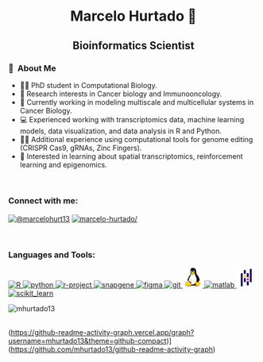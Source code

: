 <h1 align="center"> Marcelo Hurtado 👋 </h1>
<h2 align="center"> Bioinformatics Scientist </h2>

### :space_invader: &nbsp;About Me

- 👩‍🔬 PhD student in Computational Biology.
- 🧬 Research interests in Cancer biology and Immunooncology.
- 🔭 Currently working in modeling multiscale and multicellular systems in Cancer Biology. 
- 💻 Experienced working with transcriptomics data, machine learning models, data visualization, and data analysis in R and Python.
- 👨‍💻 Additional experience using computational tools for genome editing (CRISPR Cas9, gRNAs, Zinc Fingers).
- 🌱 Interested in learning about spatial transcriptomics, reinforcement learning and epigenomics.

<br>

<h3 align="left">Connect with me:</h3>
<p align="left">
<a href="https://twitter.com/@marcelohurt13" target="blank"><img align="center" src="https://raw.githubusercontent.com/rahuldkjain/github-profile-readme-generator/master/src/images/icons/Social/twitter.svg" alt="@marcelohurt13" height="30" width="40" /></a>
<a href="https://linkedin.com/in/marcelo-hurtado/" target="blank"><img align="center" src="https://raw.githubusercontent.com/rahuldkjain/github-profile-readme-generator/master/src/images/icons/Social/linked-in-alt.svg" alt="marcelo-hurtado/" height="30" width="40" /></a>
</p>

<br>

<h3 align="left">Languages and Tools:</h3>
<p align="left"> <a href="https://www.r-project.org/" target="_blank" rel="noreferrer"> <img src="https://marketplace-assets.digitalocean.com/logos/rstudio-20-04.svg" alt="R" width="40" height="40"/> </a> <a href="https://www.python.org/" target="_blank" rel="noreferrer"> <img src="https://logos-world.net/wp-content/uploads/2021/10/Python-Logo-700x394.png" alt="python" width="70" height="40"/> </a><a href="https://biopython.org/" target="_blank" rel="noreferrer"> <img src="https://biopython.org/assets/images/biopython_logo_white.png" alt="r-project" width="60" height="40"/> </a> <a href="https://www.snapgene.com/" target="_blank" rel="noreferrer"> <img src="https://cdn.snapgene.com/assets/16.23.33/assets/images/snapgene/logo/logo-snapgene-dotmatics.svg" alt="snapgene" width="40" height="40"/> </a> <a href="https://www.figma.com/" target="_blank" rel="noreferrer"> <img src="https://www.vectorlogo.zone/logos/figma/figma-icon.svg" alt="figma" width="40" height="40"/> </a> <a href="https://git-scm.com/" target="_blank" rel="noreferrer"> <img src="https://www.vectorlogo.zone/logos/git-scm/git-scm-icon.svg" alt="git" width="40" height="40"/> </a> <a href="https://www.linux.org/" target="_blank" rel="noreferrer"> <img src="https://raw.githubusercontent.com/devicons/devicon/master/icons/linux/linux-original.svg" alt="linux" width="40" height="40"/> </a> <a href="https://www.mathworks.com/" target="_blank" rel="noreferrer"> <img src="https://upload.wikimedia.org/wikipedia/commons/2/21/Matlab_Logo.png" alt="matlab" width="40" height="40"/> </a> <a href="https://pandas.pydata.org/" target="_blank" rel="noreferrer"> <img src="https://raw.githubusercontent.com/devicons/devicon/2ae2a900d2f041da66e950e4d48052658d850630/icons/pandas/pandas-original.svg" alt="pandas" width="40" height="40"/> </a><a href="https://scikit-learn.org/" target="_blank" rel="noreferrer"> <img src="https://upload.wikimedia.org/wikipedia/commons/0/05/Scikit_learn_logo_small.svg" alt="scikit_learn" width="40" height="40"/> </a> </p>

<p><img align="left" src="https://github-readme-stats.vercel.app/api/top-langs?username=mhurtado13&show_icons=true&locale=en&layout=compact" alt="mhurtado13" /></p>

<br>
<br>

(https://github-readme-activity-graph.vercel.app/graph?username=mhurtado13&theme=github-compact)](https://github.com/mhurtado13/github-readme-activity-graph)

<br>


<!--
**mhurtado13/mhurtado13** is a ✨ _special_ ✨ repository because its `README.md` (this file) appears on your GitHub profile.

Here are some ideas to get you started:

- 🔭 I’m currently working on ...
- 🌱 I’m currently learning ...
- 👯 I’m looking to collaborate on ...
- 🤔 I’m looking for help with ...
- 💬 Ask me about ...
- 📫 How to reach me: ...
- 😄 Pronouns: ...
- ⚡ Fun fact: ...
-->
